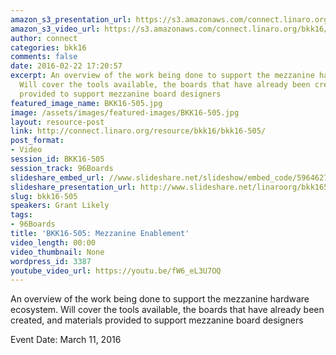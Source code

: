 ```yaml
---
amazon_s3_presentation_url: https://s3.amazonaws.com/connect.linaro.org/bkk16/Presentations/Friday/BKK16-505.pdf
amazon_s3_video_url: https://s3.amazonaws.com/connect.linaro.org/bkk16/Videos/Friday/BKK16-505%20kernel%20and%20bootloader%20consolidation%20and%20upstreaming.mp4
author: connect
categories: bkk16
comments: false
date: 2016-02-22 17:20:57
excerpt: An overview of the work being done to support the mezzanine hardware ecosystem.
  Will cover the tools available, the boards that have already been created, and materials
  provided to support mezzanine board designers
featured_image_name: BKK16-505.jpg
image: /assets/images/featured-images/BKK16-505.jpg
layout: resource-post
link: http://connect.linaro.org/resource/bkk16/bkk16-505/
post_format:
- Video
session_id: BKK16-505
session_track: 96Boards
slideshare_embed_url: //www.slideshare.net/slideshow/embed_code/59646272
slideshare_presentation_url: http://www.slideshare.net/linaroorg/bkk16505-kernel-and-bootloader-consolidation-and-upstreaming
slug: bkk16-505
speakers: Grant Likely
tags:
- 96Boards
title: 'BKK16-505: Mezzanine Enablement'
video_length: 00:00
video_thumbnail: None
wordpress_id: 3387
youtube_video_url: https://youtu.be/fW6_eL3U7OQ
---
```


An overview of the work being done to support the mezzanine hardware ecosystem. Will cover the tools available, the boards that have already been created, and materials provided to support mezzanine board designers

Event Date: March 11, 2016
